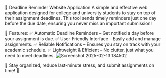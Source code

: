 📅 Deadline Reminder Website Application
A simple and effective web application designed for college and university students to stay on top of their assignment deadlines. This tool sends timely reminders just one day before the due date, ensuring you never miss an important submission!

🚀 Features:
✅ Automatic Deadline Reminders – Get notified a day before your assignment is due.
✅ User-Friendly Interface – Easily add and manage assignments.
✅ Reliable Notifications – Ensures you stay on track with your academic schedule.
✅ Lightweight & Efficient – No clutter, just what you need to meet deadlines.
![Screenshot 2025-02-13 184502](https://github.com/user-attachments/assets/a2755912-90d3-458d-b4df-70f52140cb8c)

🔔 Stay organized, reduce last-minute stress, and submit assignments on time! 🎯
